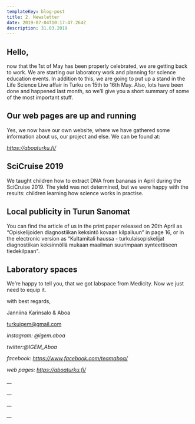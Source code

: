 ```yaml
---
templateKey: blog-post
title: 2. Newsletter
date: 2019-07-04T10:17:47.264Z
description: 31.03.2019
---
```

## Hello,



now that the 1st of May has been properly celebrated, we are getting back to work. We are starting our laboratory work and planning for science education events. In addition to this, we are going to put up a stand in the Life Science Live affair in Turku on 15th to 16th May. Also, lots have been done and happened last month, so we’ll give you a short summary of some of the most important stuff.



## Our web pages are up and running

Yes, we now have our own website, where we have gathered some information about us, our project and else. We can be found at:

_https://aboaturku.fi/_



## SciCruise 2019

We taught children how to extract DNA from bananas in April during the SciCruise 2019. The yield was not determined, but we were happy with the results: children learning how science works in practise.





## Local publicity in Turun Sanomat

You can find the article of us in the print paper released on 20th April as “Opiskelijoiden diagnostiikan keksintö kovaan kilpailuun” in page 16, or in the electronic version as “Kultamitali haussa - turkulaisopiskelijat diagnostiikan keksinnöllä mukaan maailman suurimpaan synteettiseen tiedekilpaan".



## Laboratory spaces

We’re happy to tell you, that we got labspace from Medicity. Now we just need to equip it.



with best regards,

Janniina Karinsalo & Aboa

turkuigem@gmail.com





_instagram: @igem.aboa_

_twitter:@IGEM_Aboa_

_facebook: https://www.facebook.com/teamaboa/_

_web pages: https://aboaturku.fi/_

__

__

__

__
